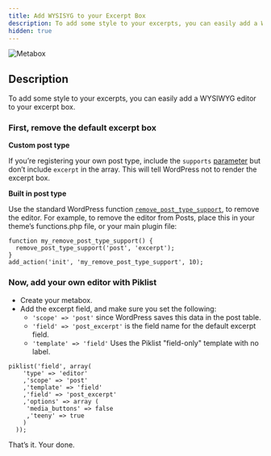 ```yaml
---
title: Add WYSISYG to your Excerpt Box
description: To add some style to your excerpts, you can easily add a WYSIWYG editor to your excerpt box.
hidden: true
---
```


![Metabox](/images/post-excerpt-wysiwyg.jpg)

## Description
To add some style to your excerpts, you can easily add a WYSIWYG editor to your excerpt box.

### First, remove the default excerpt box
**Custom post type**

If you’re registering your own post type, include the `supports` [parameter](http://codex.wordpress.org/Function_Reference/register_post_type) but don’t include `excerpt` in the array. This will tell WordPress not to render the excerpt box.

**Built in post type**

Use the standard WordPress function [`remove_post_type_support`](http://codex.wordpress.org/Function_Reference/remove_post_type_support), to remove the editor. For example, to remove the editor from Posts, place this in your theme’s functions.php file, or your main plugin file:
```
function my_remove_post_type_support() {
  remove_post_type_support('post', 'excerpt');
}
add_action('init', 'my_remove_post_type_support', 10);
```

### Now, add your own editor with Piklist
* Create your metabox.
* Add the excerpt field, and make sure you set the following:
	* `'scope' => 'post'` since WordPress saves this data in the post table.
	* `'field' => 'post_excerpt'` is the field name for the default excerpt field.
	* `'template' => 'field'` Uses the Piklist "field-only" template with no label.

```
piklist('field', array(
    'type' => 'editor'
    ,'scope' => 'post'
    ,'template' => 'field'
    ,'field' => 'post_excerpt'
    ,'options' => array (
     'media_buttons' => false
     ,'teeny' => true
    )
  ));
  ```

  That’s it. Your done.
